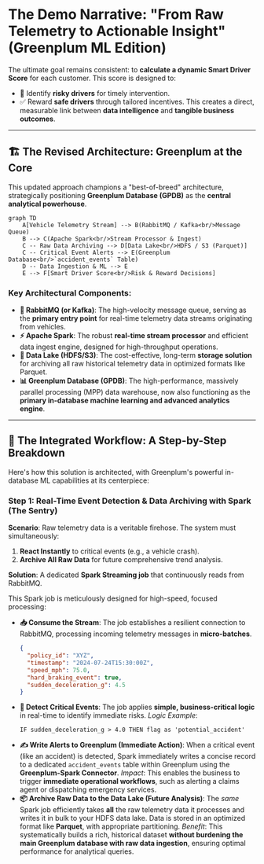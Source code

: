 # The Demo Narrative: "From Raw Telemetry to Actionable Insight" (Greenplum ML Edition)

The ultimate goal remains consistent: to **calculate a dynamic Smart Driver Score** for each customer. This score is designed to:
- 🚫 Identify **risky drivers** for timely intervention.
- ✅ Reward **safe drivers** through tailored incentives.
This creates a direct, measurable link between **data intelligence** and **tangible business outcomes**.

---

## 🏗️ The Revised Architecture: Greenplum at the Core

This updated approach champions a "best-of-breed" architecture, strategically positioning **Greenplum Database (GPDB)** as the **central analytical powerhouse**.

```mermaid
graph TD
    A[Vehicle Telemetry Stream] --> B(RabbitMQ / Kafka<br/>Message Queue)
    B --> C(Apache Spark<br/>Stream Processor & Ingest)
    C -- Raw Data Archiving --> D[Data Lake<br/>HDFS / S3 (Parquet)]
    C -- Critical Event Alerts --> E(Greenplum Database<br/>`accident_events` Table)
    D -- Data Ingestion & ML --> E
    E --> F[Smart Driver Score<br/>Risk & Reward Decisions]
```

### Key Architectural Components:

-   **🐇 RabbitMQ (or Kafka)**: The high-velocity message queue, serving as the **primary entry point** for real-time telemetry data streams originating from vehicles.
-   **⚡ Apache Spark**: The robust **real-time stream processor** and efficient data ingest engine, designed for high-throughput operations.
-   **💾 Data Lake (HDFS/S3)**: The cost-effective, long-term **storage solution** for archiving all raw historical telemetry data in optimized formats like Parquet.
-   **📊 Greenplum Database (GPDB)**: The high-performance, massively parallel processing (MPP) data warehouse, now also functioning as the **primary in-database machine learning and advanced analytics engine**.

---

## 🚀 The Integrated Workflow: A Step-by-Step Breakdown

Here's how this solution is architected, with Greenplum's powerful in-database ML capabilities at its centerpiece:

### Step 1: Real-Time Event Detection & Data Archiving with Spark (The Sentry)

**Scenario**: Raw telemetry data is a veritable firehose. The system must simultaneously:
1.  **React Instantly** to critical events (e.g., a vehicle crash).
2.  **Archive All Raw Data** for future comprehensive trend analysis.

**Solution**: A dedicated **Spark Streaming job** that continuously reads from RabbitMQ.

This Spark job is meticulously designed for high-speed, focused processing:

-   **📥 Consume the Stream**: The job establishes a resilient connection to RabbitMQ, processing incoming telemetry messages in **micro-batches**.
    ```json
    {
      "policy_id": "XYZ",
      "timestamp": "2024-07-24T15:30:00Z",
      "speed_mph": 75.0,
      "hard_braking_event": true,
      "sudden_deceleration_g": 4.5
    }
    ```
-   **🚨 Detect Critical Events**: The job applies **simple, business-critical logic** in real-time to identify immediate risks.
    *Logic Example*:
    ```
    IF sudden_deceleration_g > 4.0 THEN flag as 'potential_accident'
    ```
-   **✍️ Write Alerts to Greenplum (Immediate Action)**: When a critical event (like an accident) is detected, Spark immediately writes a concise record to a dedicated `accident_events` table within Greenplum using the **Greenplum-Spark Connector**.
    *Impact*: This enables the business to trigger **immediate operational workflows**, such as alerting a claims agent or dispatching emergency services.
-   **📦 Archive Raw Data to the Data Lake (Future Analysis)**: The *same* Spark job efficiently takes **all** the raw telemetry data it processes and writes it in bulk to your HDFS data lake. Data is stored in an optimized format like **Parquet**, with appropriate partitioning.
    *Benefit*: This systematically builds a rich, historical dataset **without burdening the main Greenplum database with raw data ingestion**, ensuring optimal performance for analytical queries.